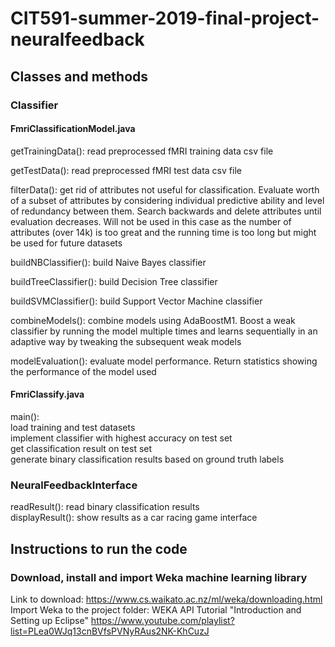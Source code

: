 # CIT591-summer-2019-final-project-neuralfeedback

## Classes and methods
### Classifier
#### FmriClassificationModel.java
getTrainingData(): read preprocessed fMRI training data csv file

getTestData(): read preprocessed fMRI test data csv file

filterData(): get rid of attributes not useful for classification. Evaluate worth of a subset of attributes by considering individual predictive ability and level of redundancy between them. Search backwards and delete attributes until evaluation decreases. Will not be used in this case as the number of attributes (over 14k) is too great and the running time is too long but might be used for future datasets

buildNBClassifier(): build Naive Bayes classifier

buildTreeClassifier(): build Decision Tree classifier

buildSVMClassifier(): build Support Vector Machine classifier

combineModels(): combine models using AdaBoostM1. Boost a weak classifier by running the model multiple times and learns sequentially in an adaptive way by tweaking the subsequent weak models

modelEvaluation(): evaluate model performance. Return statistics showing the performance of the model used

#### FmriClassify.java
main(): \
load training and test datasets \
implement classifier with highest accuracy on test set \
get classification result on test set \
generate binary classification results based on ground truth labels 

### NeuralFeedbackInterface
readResult(): read binary classification results \
displayResult(): show results as a car racing game interface

## Instructions to run the code 
### Download, install and import Weka machine learning library
Link to download: https://www.cs.waikato.ac.nz/ml/weka/downloading.html \
Import Weka to the project folder: WEKA API Tutorial "Introduction and Setting up Eclipse" https://www.youtube.com/playlist?list=PLea0WJq13cnBVfsPVNyRAus2NK-KhCuzJ

